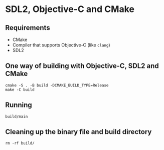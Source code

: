 SDL2, Objective-C and CMake
===========================

Requirements
------------

* CMake
* Compiler that supports Objective-C (like `clang`)
* SDL2

One way of building with Objective-C, SDL2 and CMake
----------------------------------------------------

    cmake -S . -B build -DCMAKE_BUILD_TYPE=Release
    make -C build

Running
-------

    build/main

Cleaning up the binary file and build directory
-----------------------------------------------

    rm -rf build/
